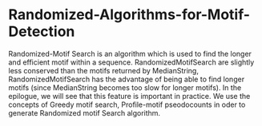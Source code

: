 # Randomized-Algorithms-for-Motif-Detection
Randomized-Motif Search is an algorithm which is used to find the longer and efficient motif within a sequence. RandomizedMotifSearch are slightly less conserved than the motifs returned by MedianString, RandomizedMotifSearch has the advantage of being able to find longer motifs (since MedianString becomes too slow for longer motifs). In the epilogue, we will see that this feature is important in practice. We use the concepts of Greedy motif search, Profile-motif pseodocounts in oder to generate Randomized motif Search algorithm.
